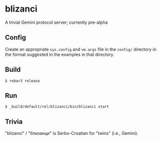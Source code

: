 blizanci
========

A trivial Gemini protocol server; currently pre-alpha

Config
------

Create an appropriate `sys.config` and `vm.args` file in the `config/`
directory in the format suggested in the examples in that directory.

Build
-----

    $ rebar3 release

Run
---

    $ _build/default/rel/blizanci/bin/blizanci start

Trivia
------

"blizanci" / "близанци" is Serbo-Croatian for "twins" (i.e., Gemini).
